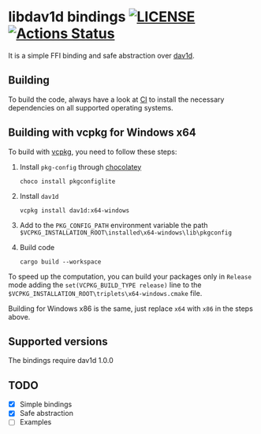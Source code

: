 # libdav1d bindings [![LICENSE](https://img.shields.io/badge/license-MIT-blue.svg)](LICENSE) [![Actions Status](https://github.com/rust-av/dav1d-rs/workflows/dav1d/badge.svg)](https://github.com/rust-av/dav1d-rs/actions)

It is a simple FFI binding and safe abstraction over [dav1d][1].


## Building

To build the code, always have a look at [CI](https://github.com/rust-av/dav1d-rs/blob/master/.github/workflows/dav1d.yml) to install the necessary dependencies on all
supported operating systems.


## Building with vcpkg for Windows x64

To build with [vcpkg](https://vcpkg.io/en/index.html), you need to follow these
steps:

1. Install `pkg-config` through [chocolatey](https://chocolatey.org/)

       choco install pkgconfiglite

2. Install `dav1d`

       vcpkg install dav1d:x64-windows

3. Add to the `PKG_CONFIG_PATH` environment variable the path `$VCPKG_INSTALLATION_ROOT\installed\x64-windows\lib\pkgconfig`

4. Build code

       cargo build --workspace

To speed up the computation, you can build your packages only in `Release` mode
adding the `set(VCPKG_BUILD_TYPE release)` line to the
`$VCPKG_INSTALLATION_ROOT\triplets\x64-windows.cmake` file.

Building for Windows x86 is the same, just replace `x64` with `x86` in the
steps above.

## Supported versions

The bindings require dav1d 1.0.0

## TODO
- [x] Simple bindings
- [x] Safe abstraction
- [ ] Examples

[1]: https://code.videolan.org/videolan/dav1d
